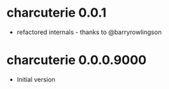 # charcuterie 0.0.1

* refactored internals - thanks to @barryrowlingson

# charcuterie 0.0.0.9000

* Initial version
